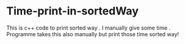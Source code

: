 # Time-print-in-sortedWay
This is c++ code to print sorted way .
I manually give some time .
Programme takes this also manually but print those time sorted way!
